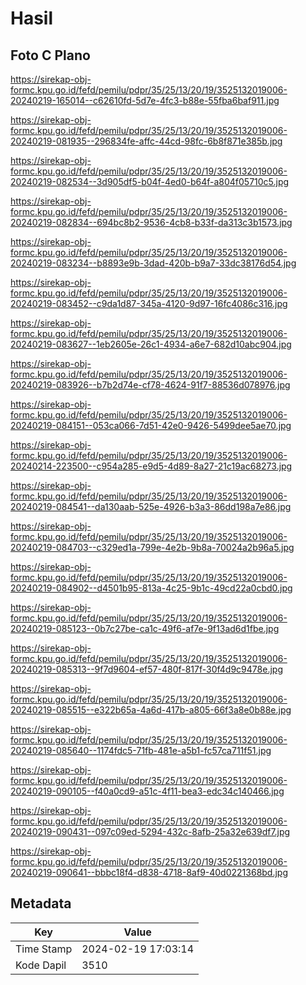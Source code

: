 # Hasil

## Foto C Plano

https://sirekap-obj-formc.kpu.go.id/fefd/pemilu/pdpr/35/25/13/20/19/3525132019006-20240219-165014--c62610fd-5d7e-4fc3-b88e-55fba6baf911.jpg

https://sirekap-obj-formc.kpu.go.id/fefd/pemilu/pdpr/35/25/13/20/19/3525132019006-20240219-081935--296834fe-affc-44cd-98fc-6b8f871e385b.jpg

https://sirekap-obj-formc.kpu.go.id/fefd/pemilu/pdpr/35/25/13/20/19/3525132019006-20240219-082534--3d905df5-b04f-4ed0-b64f-a804f05710c5.jpg

https://sirekap-obj-formc.kpu.go.id/fefd/pemilu/pdpr/35/25/13/20/19/3525132019006-20240219-082834--694bc8b2-9536-4cb8-b33f-da313c3b1573.jpg

https://sirekap-obj-formc.kpu.go.id/fefd/pemilu/pdpr/35/25/13/20/19/3525132019006-20240219-083234--b8893e9b-3dad-420b-b9a7-33dc38176d54.jpg

https://sirekap-obj-formc.kpu.go.id/fefd/pemilu/pdpr/35/25/13/20/19/3525132019006-20240219-083452--c9da1d87-345a-4120-9d97-16fc4086c316.jpg

https://sirekap-obj-formc.kpu.go.id/fefd/pemilu/pdpr/35/25/13/20/19/3525132019006-20240219-083627--1eb2605e-26c1-4934-a6e7-682d10abc904.jpg

https://sirekap-obj-formc.kpu.go.id/fefd/pemilu/pdpr/35/25/13/20/19/3525132019006-20240219-083926--b7b2d74e-cf78-4624-91f7-88536d078976.jpg

https://sirekap-obj-formc.kpu.go.id/fefd/pemilu/pdpr/35/25/13/20/19/3525132019006-20240219-084151--053ca066-7d51-42e0-9426-5499dee5ae70.jpg

https://sirekap-obj-formc.kpu.go.id/fefd/pemilu/pdpr/35/25/13/20/19/3525132019006-20240214-223500--c954a285-e9d5-4d89-8a27-21c19ac68273.jpg

https://sirekap-obj-formc.kpu.go.id/fefd/pemilu/pdpr/35/25/13/20/19/3525132019006-20240219-084541--da130aab-525e-4926-b3a3-86dd198a7e86.jpg

https://sirekap-obj-formc.kpu.go.id/fefd/pemilu/pdpr/35/25/13/20/19/3525132019006-20240219-084703--c329ed1a-799e-4e2b-9b8a-70024a2b96a5.jpg

https://sirekap-obj-formc.kpu.go.id/fefd/pemilu/pdpr/35/25/13/20/19/3525132019006-20240219-084902--d4501b95-813a-4c25-9b1c-49cd22a0cbd0.jpg

https://sirekap-obj-formc.kpu.go.id/fefd/pemilu/pdpr/35/25/13/20/19/3525132019006-20240219-085123--0b7c27be-ca1c-49f6-af7e-9f13ad6d1fbe.jpg

https://sirekap-obj-formc.kpu.go.id/fefd/pemilu/pdpr/35/25/13/20/19/3525132019006-20240219-085313--9f7d9604-ef57-480f-817f-30f4d9c9478e.jpg

https://sirekap-obj-formc.kpu.go.id/fefd/pemilu/pdpr/35/25/13/20/19/3525132019006-20240219-085515--e322b65a-4a6d-417b-a805-66f3a8e0b88e.jpg

https://sirekap-obj-formc.kpu.go.id/fefd/pemilu/pdpr/35/25/13/20/19/3525132019006-20240219-085640--1174fdc5-71fb-481e-a5b1-fc57ca711f51.jpg

https://sirekap-obj-formc.kpu.go.id/fefd/pemilu/pdpr/35/25/13/20/19/3525132019006-20240219-090105--f40a0cd9-a51c-4f11-bea3-edc34c140466.jpg

https://sirekap-obj-formc.kpu.go.id/fefd/pemilu/pdpr/35/25/13/20/19/3525132019006-20240219-090431--097c09ed-5294-432c-8afb-25a32e639df7.jpg

https://sirekap-obj-formc.kpu.go.id/fefd/pemilu/pdpr/35/25/13/20/19/3525132019006-20240219-090641--bbbc18f4-d838-4718-8af9-40d0221368bd.jpg


## Metadata

| Key        | Value               |
| ---------- | ------------------- |
| Time Stamp | 2024-02-19 17:03:14 |
| Kode Dapil | 3510                |



